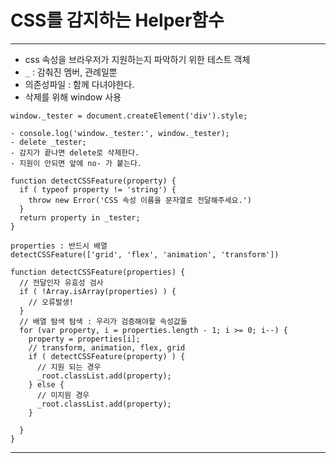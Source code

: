 # CSS를 감지하는 Helper함수
---

- css 속성을 브라우저가 지원하는지 파악하기 위한 테스트 객체
- `_` : 감춰진 멤버, 관례일뿐
- 의존성파일 : 함께 다녀야한다.
- 삭제를 위해 window 사용

```
window._tester = document.createElement('div').style;

- console.log('window._tester:', window._tester);
- delete _tester;
- 감지가 끝나면 delete로 삭제한다.
- 지원이 안되면 앞에 no- 가 붙는다.
```  

```
function detectCSSFeature(property) {
  if ( typeof property != 'string') {
    throw new Error('CSS 속성 이름을 문자열로 전달해주세요.')
  }
  return property in _tester;
}
```

```
properties : 반드시 배열
detectCSSFeature(['grid', 'flex', 'animation', 'transform'])

function detectCSSFeature(properties) {
  // 전달인자 유효성 검사
  if ( !Array.isArray(properties) ) {
    // 오류발생!
  }
  // 배열 탐색 탐색 : 우리가 검증해야할 속성값들
  for (var property, i = properties.length - 1; i >= 0; i--) {
    property = properties[i];
    // transform, animation, flex, grid
    if ( detectCSSFeature(property) ) {
      // 지원 되는 경우
      _root.classList.add(property);
    } else {
      // 미지원 경우
      _root.classList.add(property);
    }

  }
}
```

---
